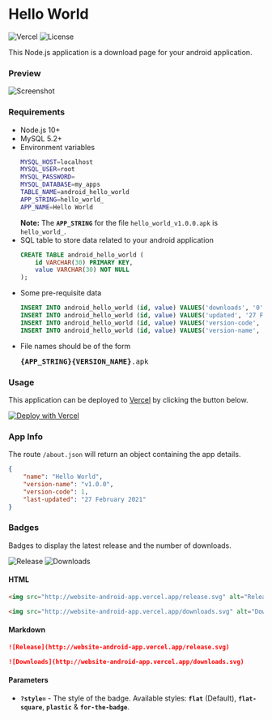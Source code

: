 # Hello World

![Vercel](https://therealsujitk-vercel-badge.vercel.app/?app=website-android-app) ![License](https://img.shields.io/badge/license-MIT-blue)

This Node.js application is a download page for your android application.

### Preview

![Screenshot](https://i.imgur.com/mcWuac2.png)

### Requirements

- Node.js 10+
- MySQL 5.2+
- Environment variables
    ```sh
    MYSQL_HOST=localhost
    MYSQL_USER=root
    MYSQL_PASSWORD=
    MYSQL_DATABASE=my_apps
    TABLE_NAME=android_hello_world
    APP_STRING=hello_world_
    APP_NAME=Hello World
    ```
    **Note:** The **`APP_STRING`** for the file `hello_world_v1.0.0.apk` is `hello_world_`.
- SQL table to store data related to your android application
    ```sql
    CREATE TABLE android_hello_world (
        id VARCHAR(30) PRIMARY KEY,
        value VARCHAR(30) NOT NULL
    );
    ```
- Some pre-requisite data
    ```sql
    INSERT INTO android_hello_world (id, value) VALUES('downloads', '0');
    INSERT INTO android_hello_world (id, value) VALUES('updated', '27 February 2021');
    INSERT INTO android_hello_world (id, value) VALUES('version-code', '1');
    INSERT INTO android_hello_world (id, value) VALUES('version-name', 'v1.0.0');
    ```
- File names should be of the form
  <pre><b>{APP_STRING}{VERSION_NAME}</b>.apk</pre>

### Usage

This application can be deployed to [Vercel](http://vercel.com) by clicking the button below.

[![Deploy with Vercel](https://vercel.com/button)](https://vercel.com/new/git/external?repository-url=https%3A%2F%2Fgithub.com%2Ftherealsujitk%2Fwebsite-android-app)

### App Info

The route `/about.json` will return an object containing the app details.

```json
{
    "name": "Hello World",
    "version-name": "v1.0.0",
    "version-code": 1,
    "last-updated": "27 February 2021"
}
```

### Badges

Badges to display the latest release and the number of downloads.

![Release](http://website-android-app.vercel.app/version.svg) ![Downloads](http://website-android-app.vercel.app/downloads.svg)

#### HTML

```html
<img src="http://website-android-app.vercel.app/release.svg" alt="Release" />
```

```html
<img src="http://website-android-app.vercel.app/downloads.svg" alt="Downloads" />
```

#### Markdown

```markdown
![Release](http://website-android-app.vercel.app/release.svg)
```

```markdown
![Downloads](http://website-android-app.vercel.app/downloads.svg)
```

#### Parameters

- **`?style=`** - The style of the badge. Available styles: **`flat`** (Default), **`flat-square`**, **`plastic`** & **`for-the-badge`**.
